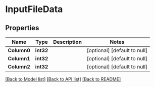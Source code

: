 # InputFileData

## Properties
Name | Type | Description | Notes
------------ | ------------- | ------------- | -------------
**Column0** | **int32** |  | [optional] [default to null]
**Column1** | **int32** |  | [optional] [default to null]
**Column2** | **int32** |  | [optional] [default to null]

[[Back to Model list]](../README.md#documentation-for-models) [[Back to API list]](../README.md#documentation-for-api-endpoints) [[Back to README]](../README.md)

